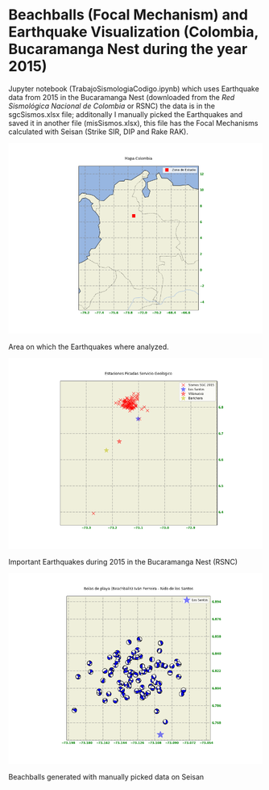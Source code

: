 # Beachballs (Focal Mechanism) and Earthquake Visualization (Colombia, Bucaramanga Nest during the year 2015)

Jupyter notebook (TrabajoSismologiaCodigo.ipynb) which uses Earthquake data from 2015 in the Bucaramanga Nest (downloaded from the _Red Sismológica Nacional de Colombia_ or RSNC) the data is in the sgcSismos.xlsx file; additonally I manually picked the Earthquakes and saved it in another file (misSismos.xlsx), this file has the Focal Mechanisms calculated with Seisan (Strike SIR, DIP and Rake RAK).

![Study Zone](zona_estudio.png)

Area on which the Earthquakes where analyzed.

![Events SGC](MapaSismosSGC2015.png)

Important Earthquakes during 2015 in the Bucaramanga Nest (RSNC)

![Beachballs Generated](Beachballs2015.png)

Beachballs generated with manually picked data on Seisan
